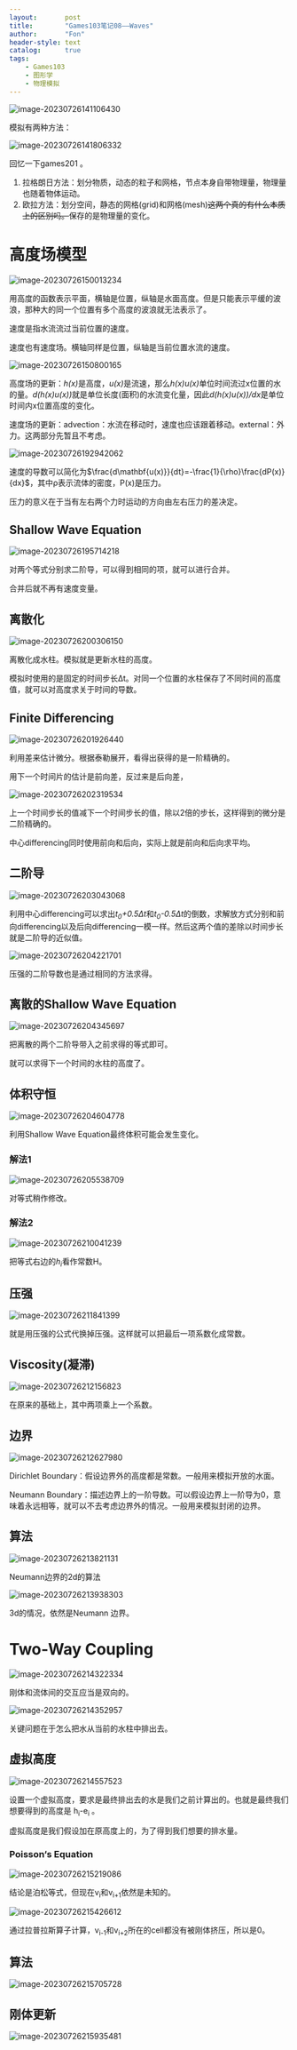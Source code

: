 ```yaml
---
layout:       post
title:        "Games103笔记08——Waves"
author:       "Fon"
header-style: text
catalog:      true
tags:
    - Games103
    - 图形学
    - 物理模拟
---
```




![image-20230726141106430](https://raw.githubusercontent.com/achmli/achmli.github.io/master/img/Games103/08/image-20230726141106430.png)

模拟有两种方法：

![image-20230726141806332](https://raw.githubusercontent.com/achmli/achmli.github.io/master/img/Games103/08/image-20230726141806332.png)

回忆一下games201 。

1. 拉格朗日方法：划分物质，动态的粒子和网格，节点本身自带物理量，物理量也随着物体运动。
2. 欧拉方法：划分空间，静态的网格(grid)和网格(mesh)~~这两个真的有什么本质上的区别吗。~~保存的是物理量的变化。

# 高度场模型

![image-20230726150013234](https://raw.githubusercontent.com/achmli/achmli.github.io/master/img/Games103/08/image-20230726150013234.png)

用高度的函数表示平面，横轴是位置，纵轴是水面高度。但是只能表示平缓的波浪，那种大的同一个位置有多个高度的波浪就无法表示了。

速度是指水流流过当前位置的速度。

速度也有速度场。横轴同样是位置，纵轴是当前位置水流的速度。

![image-20230726150800165](https://raw.githubusercontent.com/achmli/achmli.github.io/master/img/Games103/08/image-20230726150800165.png)

高度场的更新：<em>h(x)</em>是高度，<em>u(x)</em>是流速，那么<em>h(x)u(x)</em>单位时间流过x位置的水的量。<em>d(h(x)u(x))</em>就是单位长度(面积)的水流变化量，因此<em>d(h(x)u(x))/dx</em>是单位时间内x位置高度的变化。

速度场的更新：advection：水流在移动时，速度也应该跟着移动。external：外力。这两部分先暂且不考虑。

![image-20230726192942062](https://raw.githubusercontent.com/achmli/achmli.github.io/master/img/Games103/08/image-20230726192942062.png)

速度的导数可以简化为$\frac{d\mathbf{u(x)}}{dt}=-\frac{1}{\rho}\frac{dP(x)}{dx}$，其中ρ表示流体的密度，P(x)是压力。

压力的意义在于当有左右两个力时运动的方向由左右压力的差决定。

## Shallow Wave Equation

![image-20230726195714218](https://raw.githubusercontent.com/achmli/achmli.github.io/master/img/Games103/08/image-20230726195714218.png)

对两个等式分别求二阶导，可以得到相同的项，就可以进行合并。

合并后就不再有速度变量。

## 离散化

![image-20230726200306150](https://raw.githubusercontent.com/achmli/achmli.github.io/master/img/Games103/08/image-20230726200306150.png)

离散化成水柱。模拟就是更新水柱的高度。

模拟时使用的是固定的时间步长Δt。对同一个位置的水柱保存了不同时间的高度值，就可以对高度求关于时间的导数。

## Finite Differencing

![image-20230726201926440](https://raw.githubusercontent.com/achmli/achmli.github.io/master/img/Games103/08/image-20230726201926440.png)

利用差来估计微分。根据泰勒展开，看得出获得的是一阶精确的。

用下一个时间片的估计是前向差，反过来是后向差，

![image-20230726202319534](https://raw.githubusercontent.com/achmli/achmli.github.io/master/img/Games103/08/image-20230726202319534.png)

上一个时间步长的值减下一个时间步长的值，除以2倍的步长，这样得到的微分是二阶精确的。

中心differencing同时使用前向和后向，实际上就是前向和后向求平均。

## 二阶导

![image-20230726203043068](https://raw.githubusercontent.com/achmli/achmli.github.io/master/img/Games103/08/image-20230726203043068.png)

利用中心differencing可以求出<em>t<sub>0</sub>+0.5Δt</em>和<em>t<sub>0</sub>-0.5Δt</em>的倒数，求解放方式分别和前向differencing以及后向differencing一模一样。然后这两个值的差除以时间步长就是二阶导的近似值。

![image-20230726204221701](https://raw.githubusercontent.com/achmli/achmli.github.io/master/img/Games103/08/image-20230726204221701.png)

压强的二阶导数也是通过相同的方法求得。

## 离散的Shallow Wave Equation

![image-20230726204345697](https://raw.githubusercontent.com/achmli/achmli.github.io/master/img/Games103/08/image-20230726204345697.png)

把离散的两个二阶导带入之前求得的等式即可。

就可以求得下一个时间的水柱的高度了。

## 体积守恒

![image-20230726204604778](https://raw.githubusercontent.com/achmli/achmli.github.io/master/img/Games103/08/image-20230726204604778.png)

利用Shallow Wave Equation最终体积可能会发生变化。

### 解法1

![image-20230726205538709](https://raw.githubusercontent.com/achmli/achmli.github.io/master/img/Games103/08/image-20230726205538709.png)

对等式稍作修改。

### 解法2

![image-20230726210041239](https://raw.githubusercontent.com/achmli/achmli.github.io/master/img/Games103/08/image-20230726210041239.png)

把等式右边的<em>h<sub>i</sub></em>看作常数H。

## 压强

![image-20230726211841399](https://raw.githubusercontent.com/achmli/achmli.github.io/master/img/Games103/08/image-20230726211841399.png)

就是用压强的公式代换掉压强。这样就可以把最后一项系数化成常数。

## Viscosity(凝滞)

![image-20230726212156823](https://raw.githubusercontent.com/achmli/achmli.github.io/master/img/Games103/08/image-20230726212156823.png)

在原来的基础上，其中两项乘上一个系数。

## 边界

![image-20230726212627980](https://raw.githubusercontent.com/achmli/achmli.github.io/master/img/Games103/08/image-20230726212627980.png)

Dirichlet Boundary：假设边界外的高度都是常数。一般用来模拟开放的水面。

Neumann Boundary：描述边界上的一阶导数。可以假设边界上一阶导为0，意味着永远相等，就可以不去考虑边界外的情况。一般用来模拟封闭的边界。

## 算法

![image-20230726213821131](https://raw.githubusercontent.com/achmli/achmli.github.io/master/img/Games103/08/image-20230726213821131.png)

Neumann边界的2d的算法

![image-20230726213938303](https://raw.githubusercontent.com/achmli/achmli.github.io/master/img/Games103/08/image-20230726213938303.png)

3d的情况，依然是Neumann 边界。

# Two-Way Coupling

![image-20230726214322334](https://raw.githubusercontent.com/achmli/achmli.github.io/master/img/Games103/08/image-20230726214322334.png)

刚体和流体间的交互应当是双向的。

![image-20230726214352957](https://raw.githubusercontent.com/achmli/achmli.github.io/master/img/Games103/08/image-20230726214352957.png)

关键问题在于怎么把水从当前的水柱中排出去。

## 虚拟高度

![image-20230726214557523](https://raw.githubusercontent.com/achmli/achmli.github.io/master/img/Games103/08/image-20230726214557523.png)

设置一个虚拟高度，要求是最终排出去的水是我们之前计算出的。也就是最终我们想要得到的高度是 h<sub>i</sub>-e<sub>i</sub> 。

虚拟高度是我们假设加在原高度上的，为了得到我们想要的排水量。

### Poisson‘s Equation

![image-20230726215219086](https://raw.githubusercontent.com/achmli/achmli.github.io/master/img/Games103/08/image-20230726215219086.png)

结论是泊松等式，但现在v<sub>i</sub>和v<sub>i+1</sub>依然是未知的。

![image-20230726215426612](https://raw.githubusercontent.com/achmli/achmli.github.io/master/img/Games103/08/image-20230726215426612.png)

通过拉普拉斯算子计算，v<sub>i-1</sub>和v<sub>i+2</sub>所在的cell都没有被刚体挤压，所以是0。

## 算法

![image-20230726215705728](https://raw.githubusercontent.com/achmli/achmli.github.io/master/img/Games103/08/image-20230726215705728.png)

## 刚体更新

![image-20230726215935481](https://raw.githubusercontent.com/achmli/achmli.github.io/master/img/Games103/08/image-20230726215935481.png)